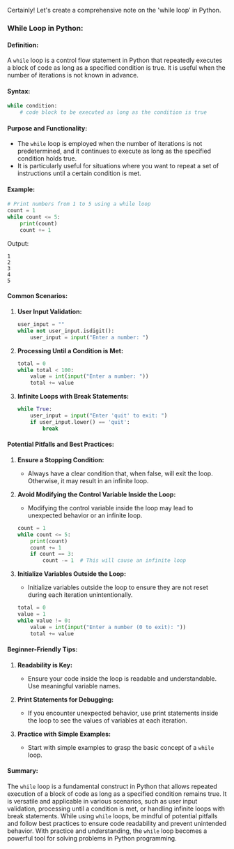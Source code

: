 Certainly! Let's create a comprehensive note on the 'while loop' in Python.

### While Loop in Python:

#### **Definition:**
A `while` loop is a control flow statement in Python that repeatedly executes a block of code as long as a specified condition is true. It is useful when the number of iterations is not known in advance.

#### **Syntax:**
```python
while condition:
    # code block to be executed as long as the condition is true
```

#### **Purpose and Functionality:**
- The `while` loop is employed when the number of iterations is not predetermined, and it continues to execute as long as the specified condition holds true.
- It is particularly useful for situations where you want to repeat a set of instructions until a certain condition is met.

#### **Example:**
```python
# Print numbers from 1 to 5 using a while loop
count = 1
while count <= 5:
    print(count)
    count += 1
```
Output:
```
1
2
3
4
5
```

#### **Common Scenarios:**

1. **User Input Validation:**
   ```python
   user_input = ""
   while not user_input.isdigit():
       user_input = input("Enter a number: ")
   ```

2. **Processing Until a Condition is Met:**
   ```python
   total = 0
   while total < 100:
       value = int(input("Enter a number: "))
       total += value
   ```

3. **Infinite Loops with Break Statements:**
   ```python
   while True:
       user_input = input("Enter 'quit' to exit: ")
       if user_input.lower() == 'quit':
           break
   ```

#### **Potential Pitfalls and Best Practices:**

1. **Ensure a Stopping Condition:**
   - Always have a clear condition that, when false, will exit the loop. Otherwise, it may result in an infinite loop.

2. **Avoid Modifying the Control Variable Inside the Loop:**
   - Modifying the control variable inside the loop may lead to unexpected behavior or an infinite loop.

   ```python
   count = 1
   while count <= 5:
       print(count)
       count += 1
       if count == 3:
           count -= 1  # This will cause an infinite loop
   ```

3. **Initialize Variables Outside the Loop:**
   - Initialize variables outside the loop to ensure they are not reset during each iteration unintentionally.

   ```python
   total = 0
   value = 1
   while value != 0:
       value = int(input("Enter a number (0 to exit): "))
       total += value
   ```

#### **Beginner-Friendly Tips:**

1. **Readability is Key:**
   - Ensure your code inside the loop is readable and understandable. Use meaningful variable names.

2. **Print Statements for Debugging:**
   - If you encounter unexpected behavior, use print statements inside the loop to see the values of variables at each iteration.

3. **Practice with Simple Examples:**
   - Start with simple examples to grasp the basic concept of a `while` loop.

#### **Summary:**
The `while` loop is a fundamental construct in Python that allows repeated execution of a block of code as long as a specified condition remains true. It is versatile and applicable in various scenarios, such as user input validation, processing until a condition is met, or handling infinite loops with break statements. While using `while` loops, be mindful of potential pitfalls and follow best practices to ensure code readability and prevent unintended behavior. With practice and understanding, the `while` loop becomes a powerful tool for solving problems in Python programming.